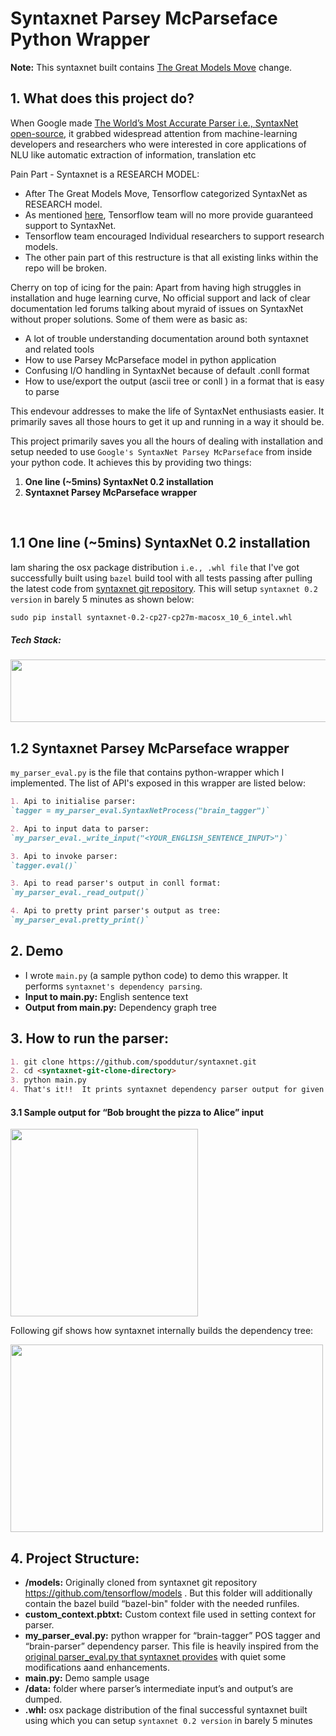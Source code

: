 # Syntaxnet Parsey McParseface Python Wrapper
**Note:** This syntaxnet built contains [The Great Models Move](https://github.com/tensorflow/models/pull/2430) change. 

## 1. What does this project do?

When Google made [The World’s Most Accurate Parser i.e., SyntaxNet open-source](https://research.googleblog.com/2016/05/announcing-syntaxnet-worlds-most.html), it grabbed widespread attention from machine-learning developers and researchers who were interested in core applications of NLU like automatic extraction of information, translation etc 

Pain Part - Syntaxnet is a RESEARCH MODEL:
- After The Great Models Move, Tensorflow categorized SyntaxNet as RESEARCH model.
- As mentioned [here](https://github.com/tensorflow/models/pull/2430), Tensorflow team will no more provide  guaranteed support to SyntaxNet.
- Tensorflow team encouraged Individual researchers to support research models.
- The other pain part of this restructure is that all existing links within the repo will be broken. 

Cherry on top of icing for the pain:
Apart from having high struggles in installation and huge learning curve, No official support and lack of clear documentation led forums talking about myraid of issues on SyntaxNet without proper solutions. Some of them were as basic as:
- A lot of trouble understanding documentation around both syntaxnet and related tools
- How to use Parsey McParseface model in python application
- Confusing I/O handling in SyntaxNet because of default .conll format
- How to use/export the output (ascii tree or conll ) in a format that is easy to parse

This endevour addresses to make the life of SyntaxNet enthusiasts easier. It primarily saves all those hours to get it up and running in a way it should be. 

This project primarily saves you all the hours of dealing with installation and setup needed to use `Google's SyntaxNet Parsey McParseface` from inside your python code. It achieves this by providing two things:
1. **One line (~5mins) SyntaxNet 0.2 installation**
2. **Syntaxnet Parsey McParseface wrapper**

<br/>

## 1.1 One line (~5mins) SyntaxNet 0.2 installation
Iam sharing the osx package distribution `i.e., .whl file` that I've got successfully built using `bazel` build tool with all tests passing after pulling the latest code from [syntaxnet git repository](https://github.com/tensorflow/models). This will setup `syntaxnet 0.2 version` in barely 5 minutes as shown below:
```markdown
sudo pip install syntaxnet-0.2-cp27-cp27m-macosx_10_6_intel.whl
```
##### Tech Stack:
<img src="https://user-images.githubusercontent.com/22542670/38137700-d6bb2276-3443-11e8-8aa2-6f883d978fed.png" width="600" height="100"/>

## 1.2 Syntaxnet Parsey McParseface wrapper 
`my_parser_eval.py` is the file that contains python-wrapper which I implemented. The list of API's exposed in this wrapper are listed below:
```markdown
1. Api to initialise parser: 
`tagger = my_parser_eval.SyntaxNetProcess("brain_tagger")`

2. Api to input data to parser: 
`my_parser_eval._write_input("<YOUR_ENGLISH_SENTENCE_INPUT>")`

3. Api to invoke parser: 
`tagger.eval()`

3. Api to read parser's output in conll format:
`my_parser_eval._read_output()`

4. Api to pretty print parser's output as tree: 
`my_parser_eval.pretty_print()`
```
## 2. Demo
- I wrote `main.py` (a sample python code) to demo this wrapper. It performs `syntaxnet's dependency parsing`. 
- **Input to main.py:** English sentence text
- **Output from main.py:** Dependency graph tree

## 3. How to run the parser:
```markdown
1. git clone https://github.com/spoddutur/syntaxnet.git
2. cd <syntaxnet-git-clone-directory>
3. python main.py 
4. That's it!!  It prints syntaxnet dependency parser output for given input english sentence
```

#### 3.1 Sample output for “Bob brought the pizza to Alice” input
<img src="https://user-images.githubusercontent.com/22542670/38134694-d492419e-3431-11e8-87a3-dcd6d0d36ebb.png" width="300"/>

Following gif shows how syntaxnet internally builds the dependency tree:

<img src="https://github.com/tensorflow/models/blob/master/research/syntaxnet/g3doc/images/looping-parser.gif" width="500" height="300"/>

## 4. Project Structure:
- **/models:** Originally cloned from syntaxnet git repository https://github.com/tensorflow/models . But this folder will additionally contain the bazel build “bazel-bin" folder with the needed runfiles.
- **custom_context.pbtxt:** Custom context file used in setting context for parser.
- **my_parser_eval.py:** python wrapper for “brain-tagger” POS tagger and “brain-parser” dependency parser. This file is heavily inspired from the [original parser_eval.py that syntaxnet provides](https://github.com/tensorflow/models/blob/master/syntaxnet/syntaxnet/parser_eval.py) with quiet some modifications aand enhancements.
- **main.py:** Demo sample usage
- **/data:** folder where parser’s intermediate input’s and output’s are dumped.
- **.whl:** osx package distribution of the final successful syntaxnet built using which you can setup `syntaxnet 0.2 version` in barely 5 minutes 

